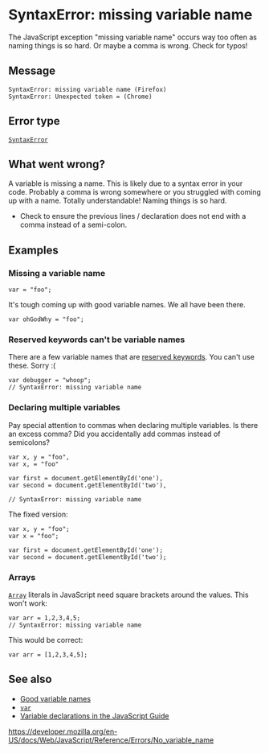 SyntaxError: missing variable name
==================================

The JavaScript exception "missing variable name" occurs way too often as naming things is so hard. Or maybe a comma is wrong. Check for typos!

Message
-------

    SyntaxError: missing variable name (Firefox)
    SyntaxError: Unexpected token = (Chrome)

Error type
----------

[`SyntaxError`](../global_objects/syntaxerror)

What went wrong?
----------------

A variable is missing a name. This is likely due to a syntax error in your code. Probably a comma is wrong somewhere or you struggled with coming up with a name. Totally understandable! Naming things is so hard.

-   Check to ensure the previous lines / declaration does not end with a comma instead of a semi-colon.

Examples
--------

### Missing a variable name

    var = "foo";

It's tough coming up with good variable names. We all have been there.

    var ohGodWhy = "foo";

### Reserved keywords can't be variable names

There are a few variable names that are [reserved keywords](../lexical_grammar#keywords). You can't use these. Sorry :(

    var debugger = "whoop";
    // SyntaxError: missing variable name

### Declaring multiple variables

Pay special attention to commas when declaring multiple variables. Is there an excess comma? Did you accidentally add commas instead of semicolons?

    var x, y = "foo",
    var x, = "foo"

    var first = document.getElementById('one'),
    var second = document.getElementById('two'),

    // SyntaxError: missing variable name

The fixed version:

    var x, y = "foo";
    var x = "foo";

    var first = document.getElementById('one');
    var second = document.getElementById('two');

### Arrays

[`Array`](../global_objects/array) literals in JavaScript need square brackets around the values. This won't work:

    var arr = 1,2,3,4,5;
    // SyntaxError: missing variable name

This would be correct:

    var arr = [1,2,3,4,5];

See also
--------

-   [Good variable names](https://wiki.c2.com/?GoodVariableNames)
-   [`var`](../statements/var)
-   [Variable declarations in the JavaScript Guide](https://developer.mozilla.org/en-US/docs/Web/JavaScript/Guide/Grammar_and_types#declarations)

<a href="https://developer.mozilla.org/en-US/docs/Web/JavaScript/Reference/Errors/No_variable_name" class="_attribution-link">https://developer.mozilla.org/en-US/docs/Web/JavaScript/Reference/Errors/No_variable_name</a>
